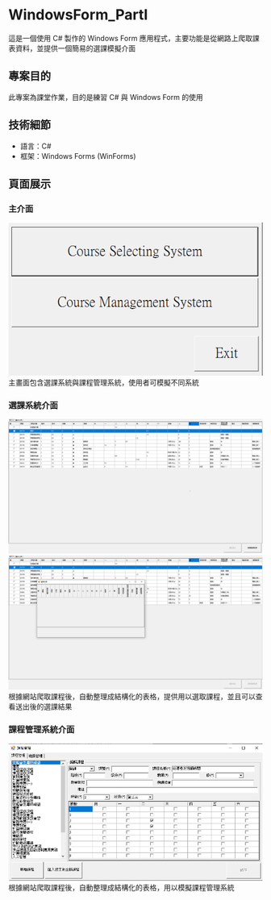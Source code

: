 # WindowsForm_PartI

這是一個使用 C# 製作的 Windows Form 應用程式，主要功能是從網路上爬取課表資料，並提供一個簡易的選課模擬介面

## 專案目的

此專案為課堂作業，目的是練習 C# 與 Windows Form 的使用

## 技術細節

- 語言：C#
- 框架：Windows Forms (WinForms)

## 頁面展示

### 主介面
![主畫面](images/MainPage.png)
主畫面包含選課系統與課程管理系統，使用者可模擬不同系統

### 選課系統介面
![選課系統](images/SelectCourse.png)
![查看選課結果](images/CheckSelectResult.png)
根據網站爬取課程後，自動整理成結構化的表格，提供用以選取課程，並且可以查看送出後的選課結果

### 課程管理系統介面
![課程管理系統](images/ManageCourse.png)
根據網站爬取課程後，自動整理成結構化的表格，用以模擬課程管理系統

